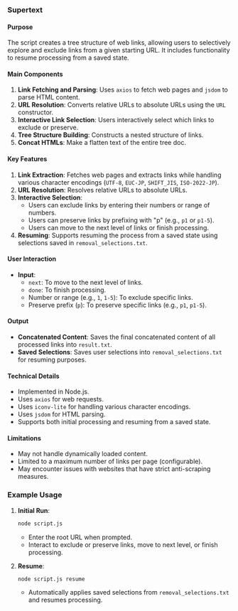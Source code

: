 ### Supertext

#### Purpose
The script creates a tree structure of web links, allowing users to selectively explore and exclude links from a given starting URL. It includes functionality to resume processing from a saved state.

#### Main Components
1. **Link Fetching and Parsing**: Uses `axios` to fetch web pages and `jsdom` to parse HTML content.
2. **URL Resolution**: Converts relative URLs to absolute URLs using the `URL` constructor.
3. **Interactive Link Selection**: Users interactively select which links to exclude or preserve.
4. **Tree Structure Building**: Constructs a nested structure of links.
5. **Concat HTMLs**: Make a flatten text of the entire tree doc.

#### Key Features
1. **Link Extraction**: Fetches web pages and extracts links while handling various character encodings (`UTF-8`, `EUC-JP`, `SHIFT_JIS`, `ISO-2022-JP`).
2. **URL Resolution**: Resolves relative URLs to absolute URLs.
3. **Interactive Selection**:
   - Users can exclude links by entering their numbers or range of numbers.
   - Users can preserve links by prefixing with "p" (e.g., `p1` or `p1-5`).
   - Users can move to the next level of links or finish processing.
4. **Resuming**: Supports resuming the process from a saved state using selections saved in `removal_selections.txt`.

#### User Interaction
- **Input**:
  - `next`: To move to the next level of links.
  - `done`: To finish processing.
  - Number or range (e.g., `1`, `1-5`): To exclude specific links.
  - Preserve prefix (`p`): To preserve specific links (e.g., `p1`, `p1-5`).

#### Output
- **Concatenated Content**: Saves the final concatenated content of all processed links into `result.txt`.
- **Saved Selections**: Saves user selections into `removal_selections.txt` for resuming purposes.

#### Technical Details
- Implemented in Node.js.
- Uses `axios` for web requests.
- Uses `iconv-lite` for handling various character encodings.
- Uses `jsdom` for HTML parsing.
- Supports both initial processing and resuming from a saved state.

#### Limitations
- May not handle dynamically loaded content.
- Limited to a maximum number of links per page (configurable).
- May encounter issues with websites that have strict anti-scraping measures.

### Example Usage
1. **Initial Run**:
   ```sh
   node script.js
   ```
   - Enter the root URL when prompted.
   - Interact to exclude or preserve links, move to next level, or finish processing.

2. **Resume**:
   ```sh
   node script.js resume
   ```
   - Automatically applies saved selections from `removal_selections.txt` and resumes processing.
